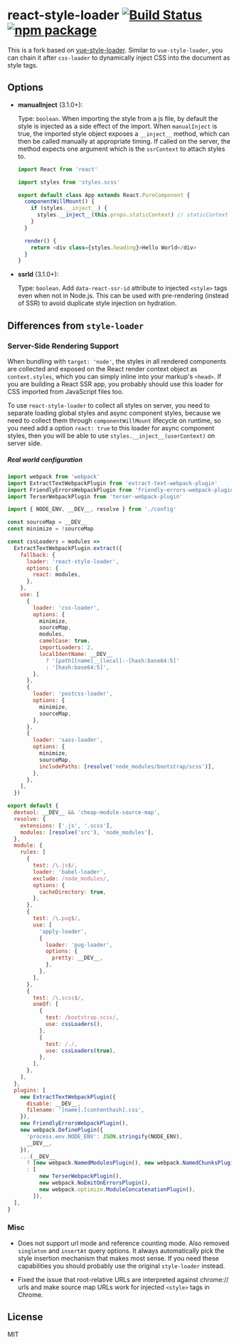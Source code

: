 # react-style-loader [![Build Status](https://circleci.com/gh/un-es/react-style-loader/tree/master.svg?style=shield)](https://circleci.com/gh/un-es/react-style-loader/tree/master) [![npm package](https://img.shields.io/npm/v/react-style-loader.svg)](https://www.npmjs.com/package/react-style-loader)

This is a fork based on [vue-style-loader](https://github.com/vuejs/vue-style-loader). Similar to `vue-style-loader`, you can chain it after `css-loader` to dynamically inject CSS into the document as style tags.

## Options

- **manualInject** (3.1.0+):

  Type: `boolean`. When importing the style from a js file, by default the style is injected as a side effect of the import. When `manualInject` is true, the imported style object exposes a `__inject__` method, which can then be called manually at appropriate timing. If called on the server, the method expects one argument which is the `ssrContext` to attach styles to.

  ``` js
  import React from 'react'

  import styles from 'styles.scss'

  export default class App extends React.PureComponent {
    componentWillMount() {
      if (styles.__inject__) {
        styles.__inject__(this.props.staticContext) // staticContext from react-router on server
      }
    }

    render() {
      return <div class={styles.heading}>Hello World</div>
    }
  }
  ```

- **ssrId** (3.1.0+):

  Type: `boolean`. Add `data-react-ssr-id` attribute to injected `<style>` tags even when not in Node.js. This can be used with pre-rendering (instead of SSR) to avoid duplicate style injection on hydration.

## Differences from `style-loader`

### Server-Side Rendering Support

When bundling with `target: 'node'`, the styles in all rendered components are collected and exposed on the React render context object as `context.styles`, which you can simply inline into your markup's `<head>`. If you are building a React SSR app, you probably should use this loader for CSS imported from JavaScript files too.

To use `react-style-loader` to collect all styles on server, you need to separate loading global styles and async component styles, because we need to collect them through `componentWillMount` lifecycle on runtime, so you need add a option `react: true` to this loader for async component styles, then you will be able to use `styles.__inject__(userContext)` on server side.

##### Real world configuration

```js
import webpack from 'webpack'
import ExtractTextWebpackPlugin from 'extract-text-webpack-plugin'
import FriendlyErrorsWebpackPlugin from 'friendly-errors-webpack-plugin'
import TerserWebpackPlugin from 'terser-webpack-plugin'

import { NODE_ENV, __DEV__, resolve } from './config'

const sourceMap = __DEV__
const minimize = !sourceMap

const cssLoaders = modules =>
  ExtractTextWebpackPlugin.extract({
    fallback: {
      loader: 'react-style-loader',
      options: {
        react: modules,
      },
    },
    use: [
      {
        loader: 'css-loader',
        options: {
          minimize,
          sourceMap,
          modules,
          camelCase: true,
          importLoaders: 2,
          localIdentName: __DEV__
            ? '[path][name]__[local]--[hash:base64:5]'
            : '[hash:base64:5]',
        },
      },
      {
        loader: 'postcss-loader',
        options: {
          minimize,
          sourceMap,
        },
      },
      {
        loader: 'sass-loader',
        options: {
          minimize,
          sourceMap,
          includePaths: [resolve('node_modules/bootstrap/scss')],
        },
      },
    ],
  })

export default {
  devtool: __DEV__ && 'cheap-module-source-map',
  resolve: {
    extensions: ['.js', '.scss'],
    modules: [resolve('src'), 'node_modules'],
  },
  module: {
    rules: [
      {
        test: /\.js$/,
        loader: 'babel-loader',
        exclude: /node_modules/,
        options: {
          cacheDirectory: true,
        },
      },
      {
        test: /\.pug$/,
        use: [
          'apply-loader',
          {
            loader: 'pug-loader',
            options: {
              pretty: __DEV__,
            },
          },
        ],
      },
      {
        test: /\.scss$/,
        oneOf: [
          {
            test: /bootstrap.scss/,
            use: cssLoaders(),
          },
          {
            test: /./,
            use: cssLoaders(true),
          },
        ],
      },
    ],
  },
  plugins: [
    new ExtractTextWebpackPlugin({
      disable: __DEV__,
      filename: '[name].[contenthash].css',
    }),
    new FriendlyErrorsWebpackPlugin(),
    new webpack.DefinePlugin({
      'process.env.NODE_ENV': JSON.stringify(NODE_ENV),
      __DEV__,
    }),
    ...(__DEV__
      ? [new webpack.NamedModulesPlugin(), new webpack.NamedChunksPlugin()]
      : [
          new TerserWebpackPlugin(),
          new webpack.NoEmitOnErrorsPlugin(),
          new webpack.optimize.ModuleConcatenationPlugin(),
        ]),
  ],
}
```

### Misc

- Does not support url mode and reference counting mode. Also removed `singleton` and `insertAt` query options. It always automatically pick the style insertion mechanism that makes most sense. If you need these capabilities you should probably use the original `style-loader` instead.

- Fixed the issue that root-relative URLs are interpreted against chrome:// urls and make source map URLs work for injected `<style>` tags in Chrome.

## License

MIT
